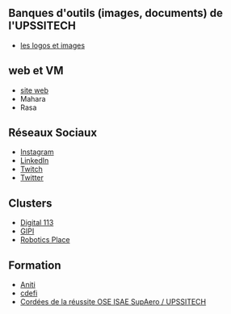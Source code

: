 
## Banques d'outils (images, documents) de l'UPSSITECH
* [les logos et images](https://github.com/upssitech/outils/tree/master/logo)

## web et VM
* [site web](https://www.upssitech.eu)
* Mahara
* Rasa

## Réseaux Sociaux
* [Instagram](https://www.instagram.com/upssitech)
* [LinkedIn](https://www.linkedin.com/school/upssitech)
* [Twitch](https://www.twitch.tv/upssitech)
* [Twitter](https://twitter.com/upssitech)

## Clusters
* [Digital 113](https://www.digital113.fr/entreprise/upssitech-2)
* [GIPI](https://gipi.org/les-adherents/upssitech)
* [Robotics Place](https://www.robotics-place.com/entreprise/upssitech)

## Formation
* [Aniti](https://aniti.univ-toulouse.fr/formation-initiale)
* [cdefi](http://www.cdefi.fr/fr/ecoles-ingenieurs/271)
* [Cordées de la réussite OSE ISAE SupAero / UPSSITECH](https://www.ac-toulouse.fr/les-cordees-de-la-reussite-dans-l-academie-de-toulouse-121608)

